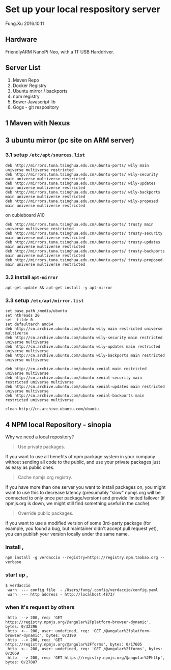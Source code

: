 Set up your local respository server
===
Fung.Xu 2016.10.11


## Hardware

FriendlyARM NanoPi Neo, with a 1T USB Harddriver.

## Server List

1. Maven Repo
2. Docker Registry
3. Ubuntu mirror / backports
4. npm registry 
5. Bower Javascript lib
6. Gogs - git respository

## 1 Maven with Nexus



## 3 ubuntu mirror (pc site on ARM server) 

### 3.1 setup `/etc/apt/sources.list`

```
deb http://mirrors.tuna.tsinghua.edu.cn/ubuntu-ports/ wily main universe multiverse restricted
deb http://mirrors.tuna.tsinghua.edu.cn/ubuntu-ports/ wily-security main universe multiverse restricted
deb http://mirrors.tuna.tsinghua.edu.cn/ubuntu-ports/ wily-updates main universe multiverse restricted
deb http://mirrors.tuna.tsinghua.edu.cn/ubuntu-ports/ wily-backports main universe multiverse restricted
deb http://mirrors.tuna.tsinghua.edu.cn/ubuntu-ports/ wily-proposed main universe multiverse restricted
```

on cubieboard A10

```
deb http://mirrors.tuna.tsinghua.edu.cn/ubuntu-ports/ trusty main universe multiverse restricted
deb http://mirrors.tuna.tsinghua.edu.cn/ubuntu-ports/ trusty-security main universe multiverse restricted
deb http://mirrors.tuna.tsinghua.edu.cn/ubuntu-ports/ trusty-updates main universe multiverse restricted
deb http://mirrors.tuna.tsinghua.edu.cn/ubuntu-ports/ trusty-backports main universe multiverse restricted
deb http://mirrors.tuna.tsinghua.edu.cn/ubuntu-ports/ trusty-proposed main universe multiverse restricted

```

### 3.2 install `apt-mirror`

```
apt-get update && apt-get install -y apt-mirror
```

### 3.3 setup `/etc/apt/mirror.list`

```
set base_path /media/ubuntu
set nthreads 20
set _tilde 0
set defaultarch amd64
deb http://cn.archive.ubuntu.com/ubuntu wily main restricted universe multiverse
deb http://cn.archive.ubuntu.com/ubuntu wily-security main restricted universe multiverse
deb http://cn.archive.ubuntu.com/ubuntu wily-updates main restricted universe multiverse
deb http://cn.archive.ubuntu.com/ubuntu wily-backports main restricted universe multiverse

deb http://cn.archive.ubuntu.com/ubuntu xenial main restricted universe multiverse
deb http://cn.archive.ubuntu.com/ubuntu xenial-security main restricted universe multiverse
deb http://cn.archive.ubuntu.com/ubuntu xenial-updates main restricted universe multiverse
deb http://cn.archive.ubuntu.com/ubuntu xenial-backports main restricted universe multiverse

clean http://cn.archive.ubuntu.com/ubuntu
```

## 4 NPM local Repository  - sinopia

Why we need a local repository?


> Use private packages.

If you want to use all benefits of npm package system in your company without sending all code to the public, and use your private packages just as easy as public ones.

> Cache npmjs.org registry.

If you have more than one server you want to install packages on, you might want to use this to decrease latency (presumably "slow" npmjs.org will be connected to only once per package/version) and provide limited failover (if npmjs.org is down, we might still find something useful in the cache).

> Override public packages.

If you want to use a modified version of some 3rd-party package (for example, you found a bug, but maintainer didn't accept pull request yet), you can publish your version locally under the same name.

### install ,

```
npm install -g verdaccio --registry=https://registry.npm.taobao.org --verbose
```

### start up , 

```
$ verdaccio
 warn  --- config file  - /Users/fung/.config/verdaccio/config.yaml
 warn  --- http address - http://localhost:4873/
```

### when it's request by others

```
 http  --> 200, req: 'GET https://registry.npmjs.org/@angular%2Fplatform-browser-dynamic', bytes: 0/32396
 http  <-- 200, user: undefined, req: 'GET /@angular%2fplatform-browser-dynamic', bytes: 0/3190
 http  --> 200, req: 'GET https://registry.npmjs.org/@angular%2Fforms', bytes: 0/17605
 http  <-- 200, user: undefined, req: 'GET /@angular%2fforms', bytes: 0/2069
 http  --> 200, req: 'GET https://registry.npmjs.org/@angular%2Fhttp', bytes: 0/27087
 ```

